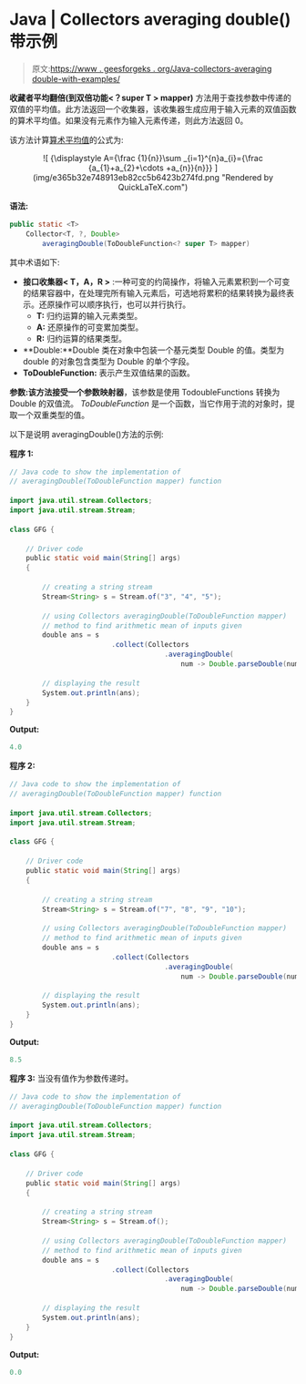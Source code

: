 # Java | Collectors averaging double()带示例

> 原文:[https://www . geesforgeks . org/Java-collectors-averaging double-with-examples/](https://www.geeksforgeeks.org/java-collectors-averagingdouble-with-examples/)

**收藏者平均翻倍(到双倍功能<？super T > mapper)** 方法用于查找参数中传递的双值的平均值。此方法返回一个收集器，该收集器生成应用于输入元素的双值函数的算术平均值。如果没有元素作为输入元素传递，则此方法返回 0。

该方法计算[算术平均值](https://www.geeksforgeeks.org/progressions-ap-gp-hp-and-practice-problems/)的公式为:

<center>![  {\displaystyle A={\frac {1}{n}}\sum _{i=1}^{n}a_{i}={\frac {a_{1}+a_{2}+\cdots +a_{n}}{n}}}  ](img/e365b32e748913eb82cc5b6423b274fd.png "Rendered by QuickLaTeX.com")</center>

**语法:**

```java
public static <T> 
    Collector<T, ?, Double> 
        averagingDouble(ToDoubleFunction<? super T> mapper)

```

其中术语如下:

*   **接口收集器< T，A，R >** :一种可变的约简操作，将输入元素累积到一个可变的结果容器中，在处理完所有输入元素后，可选地将累积的结果转换为最终表示。还原操作可以顺序执行，也可以并行执行。
    *   **T:** 归约运算的输入元素类型。
    *   **A:** 还原操作的可变累加类型。
    *   **R:** 归约运算的结果类型。
*   **Double:**Double 类在对象中包装一个基元类型 Double 的值。类型为 double 的对象包含类型为 Double 的单个字段。
*   **ToDoubleFunction:** 表示产生双值结果的函数。

**参数:**该方法接受一个参数**映射器**，该参数是使用 TodoubleFunctions 转换为 Double 的双值流。 *ToDoubleFunction* 是一个函数，当它作用于流的对象时，提取一个双重类型的值。

以下是说明 averagingDouble()方法的示例:

**程序 1:**

```java
// Java code to show the implementation of
// averagingDouble(ToDoubleFunction mapper) function

import java.util.stream.Collectors;
import java.util.stream.Stream;

class GFG {

    // Driver code
    public static void main(String[] args)
    {

        // creating a string stream
        Stream<String> s = Stream.of("3", "4", "5");

        // using Collectors averagingDouble(ToDoubleFunction mapper)
        // method to find arithmetic mean of inputs given
        double ans = s
                         .collect(Collectors
                                      .averagingDouble(
                                          num -> Double.parseDouble(num)));

        // displaying the result
        System.out.println(ans);
    }
}
```

**Output:**

```java
4.0

```

**程序 2:**

```java
// Java code to show the implementation of
// averagingDouble(ToDoubleFunction mapper) function

import java.util.stream.Collectors;
import java.util.stream.Stream;

class GFG {

    // Driver code
    public static void main(String[] args)
    {

        // creating a string stream
        Stream<String> s = Stream.of("7", "8", "9", "10");

        // using Collectors averagingDouble(ToDoubleFunction mapper)
        // method to find arithmetic mean of inputs given
        double ans = s
                         .collect(Collectors
                                      .averagingDouble(
                                          num -> Double.parseDouble(num)));

        // displaying the result
        System.out.println(ans);
    }
}
```

**Output:**

```java
8.5

```

**程序 3:** 当没有值作为参数传递时。

```java
// Java code to show the implementation of
// averagingDouble(ToDoubleFunction mapper) function

import java.util.stream.Collectors;
import java.util.stream.Stream;

class GFG {

    // Driver code
    public static void main(String[] args)
    {

        // creating a string stream
        Stream<String> s = Stream.of();

        // using Collectors averagingDouble(ToDoubleFunction mapper)
        // method to find arithmetic mean of inputs given
        double ans = s
                         .collect(Collectors
                                      .averagingDouble(
                                          num -> Double.parseDouble(num)));

        // displaying the result
        System.out.println(ans);
    }
}
```

**Output:**

```java
0.0

```